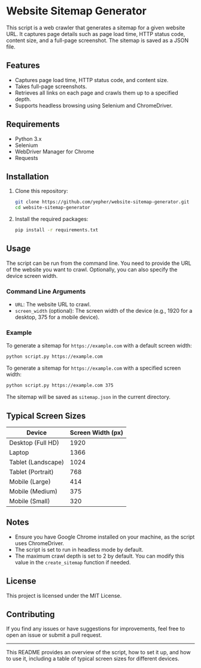 # Website Sitemap Generator

This script is a web crawler that generates a sitemap for a given website URL. It captures page details such as page load time, HTTP status code, content size, and a full-page screenshot. The sitemap is saved as a JSON file.

## Features

- Captures page load time, HTTP status code, and content size.
- Takes full-page screenshots.
- Retrieves all links on each page and crawls them up to a specified depth.
- Supports headless browsing using Selenium and ChromeDriver.

## Requirements

- Python 3.x
- Selenium
- WebDriver Manager for Chrome
- Requests

## Installation

1. Clone this repository:
    ```sh
    git clone https://github.com/yepher/website-sitemap-generator.git
    cd website-sitemap-generator
    ```

2. Install the required packages:
    ```sh
    pip install -r requirements.txt
    ```

## Usage

The script can be run from the command line. You need to provide the URL of the website you want to crawl. Optionally, you can also specify the device screen width.

### Command Line Arguments

- `URL`: The website URL to crawl.
- `screen_width` (optional): The screen width of the device (e.g., 1920 for a desktop, 375 for a mobile device).

### Example

To generate a sitemap for `https://example.com` with a default screen width:
```sh
python script.py https://example.com
```

To generate a sitemap for `https://example.com` with a specified screen width:
```sh
python script.py https://example.com 375
```

The sitemap will be saved as `sitemap.json` in the current directory.

## Typical Screen Sizes

| Device            | Screen Width (px) |
|-------------------|-------------------|
| Desktop (Full HD) | 1920              |
| Laptop            | 1366              |
| Tablet (Landscape)| 1024              |
| Tablet (Portrait) | 768               |
| Mobile (Large)    | 414               |
| Mobile (Medium)   | 375               |
| Mobile (Small)    | 320               |

## Notes

- Ensure you have Google Chrome installed on your machine, as the script uses ChromeDriver.
- The script is set to run in headless mode by default.
- The maximum crawl depth is set to 2 by default. You can modify this value in the `create_sitemap` function if needed.

## License

This project is licensed under the MIT License.

## Contributing

If you find any issues or have suggestions for improvements, feel free to open an issue or submit a pull request.

---

This README provides an overview of the script, how to set it up, and how to use it, including a table of typical screen sizes for different devices.
